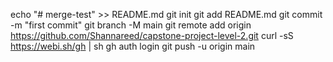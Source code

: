 echo "# merge-test" >> README.md
git init
git add README.md
git commit -m "first commit"
git branch -M main
git remote add origin https://github.com/Shannareed/capstone-project-level-2.git
curl -sS https://webi.sh/gh | sh
gh auth login
git push -u origin main